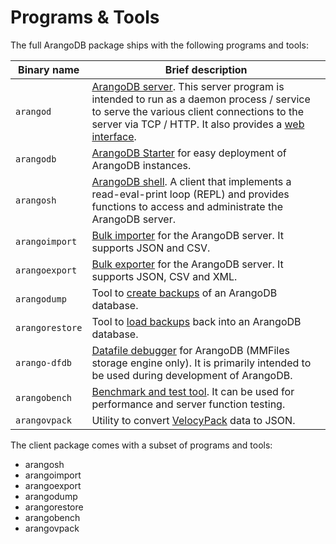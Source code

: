 Programs & Tools
================

The full ArangoDB package ships with the following programs and tools:

| Binary name     | Brief description |
|-----------------|-------------------|
| `arangod`       | [ArangoDB server](Arangod/README.md). This server program is intended to run as a daemon process / service to serve the various client connections to the server via TCP / HTTP. It also provides a [web interface](WebInterface/README.md).
| `arangodb`      | [ArangoDB Starter](Starter/README.md) for easy deployment of ArangoDB instances.
| `arangosh`      | [ArangoDB shell](Arangosh/README.md). A client that implements a read-eval-print loop (REPL) and provides functions to access and administrate the ArangoDB server.
| `arangoimport`  | [Bulk importer](Arangoimport/README.md) for the ArangoDB server. It supports JSON and CSV.
| `arangoexport`  | [Bulk exporter](Arangoexport/README.md) for the ArangoDB server. It supports JSON, CSV and XML.
| `arangodump`    | Tool to [create backups](Arangodump/README.md) of an ArangoDB database.
| `arangorestore` | Tool to [load backups](Arangorestore/README.md) back into an ArangoDB database.
| `arango-dfdb`   | [Datafile debugger](Arango-dfdb/README.md) for ArangoDB (MMFiles storage engine only). It is primarily intended to be used during development of ArangoDB.
| `arangobench`   | [Benchmark and test tool](Arangobench/README.md). It can be used for performance and server function testing.
| `arangovpack`   | Utility to convert [VelocyPack](https://github.com/arangodb/velocypack) data to JSON. 

The client package comes with a subset of programs and tools:

- arangosh
- arangoimport
- arangoexport
- arangodump
- arangorestore
- arangobench
- arangovpack
